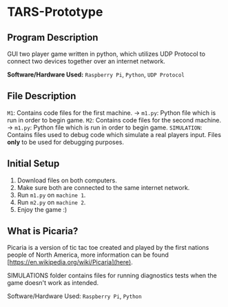 # TARS-Prototype

## Program Description

GUI two player game written in python, which utilizes UDP Protocol to connect two devices together over an internet network.

**Software/Hardware Used:** `Raspberry Pi`,  `Python`, `UDP Protocol`

## File Description

`M1`: Contains code files for the first machine.
  -> `m1.py`: Python file which is run in order to begin game.
`M2`: Contains code files for the second machine.
  -> `m1.py`: Python file which is run in order to begin game.
`SIMULATION`: Contains files used to debug code which simulate a real players input. Files **only** to be used for debugging purposes.

## Initial Setup

1. Download files on both computers.
2. Make sure both are connected to the same internet network.
3. Run `m1.py` on `machine 1`.
4. Run `m2.py` on `machine 2`.
5. Enjoy the game :)

## What is Picaria?

  Picaria is a version of tic tac toe created and played by the first nations people of North America, more information can be found [https://en.wikipedia.org/wiki/Picaria](here).


SIMULATIONS folder contains files for running diagnostics tests when the game doesn't work as intended.

Software/Hardware Used: `Raspberry Pi`, `Python`

